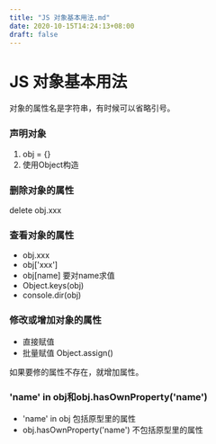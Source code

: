 ```yaml
---
title: "JS 对象基本用法.md"
date: 2020-10-15T14:24:13+08:00
draft: false
---
```


# JS 对象基本用法

对象的属性名是字符串，有时候可以省略引号。

### 声明对象

1. obj = {}
2. 使用Object构造

### 删除对象的属性

delete obj.xxx

### 查看对象的属性

* obj.xxx
* obj['xxx']
* obj[name] 要对name求值
* Object.keys(obj)
* console.dir(obj)

### 修改或增加对象的属性

* 直接赋值
* 批量赋值 Object.assign()

如果要修的属性不存在，就增加属性。

### 'name' in obj和obj.hasOwnProperty('name') 

* 'name' in obj 包括原型里的属性
* obj.hasOwnProperty('name') 不包括原型里的属性